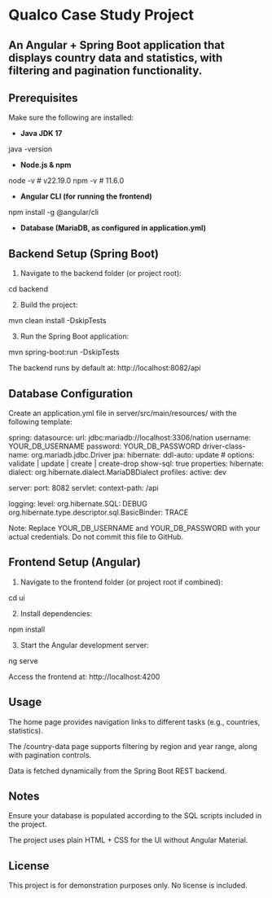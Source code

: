 # Qualco Case Study Project

An Angular + Spring Boot application that displays country data and statistics, with filtering and pagination functionality.
---
## Prerequisites

Make sure the following are installed:

- **Java JDK 17**  

java -version


- **Node.js & npm**  

node -v   # v22.19.0
npm -v    # 11.6.0


- **Angular CLI (for running the frontend)**  

npm install -g @angular/cli


- **Database (MariaDB, as configured in application.yml)**  

## Backend Setup (Spring Boot)

1. Navigate to the backend folder (or project root):

cd backend


2. Build the project:

mvn clean install -DskipTests


3. Run the Spring Boot application:

mvn spring-boot:run -DskipTests


The backend runs by default at: http://localhost:8082/api

## Database Configuration

Create an application.yml file in server/src/main/resources/ with the following template:

spring:
  datasource:
    url: jdbc:mariadb://localhost:3306/nation
    username: YOUR_DB_USERNAME
    password: YOUR_DB_PASSWORD
    driver-class-name: org.mariadb.jdbc.Driver
  jpa:
    hibernate:
      ddl-auto: update   # options: validate | update | create | create-drop
    show-sql: true
    properties:
      hibernate:
        dialect: org.hibernate.dialect.MariaDBDialect
  profiles:
    active: dev

server:
  port: 8082
  servlet:
    context-path: /api

logging:
  level:
    org.hibernate.SQL: DEBUG
    org.hibernate.type.descriptor.sql.BasicBinder: TRACE


Note: Replace YOUR_DB_USERNAME and YOUR_DB_PASSWORD with your actual credentials. Do not commit this file to GitHub.

## Frontend Setup (Angular)

1. Navigate to the frontend folder (or project root if combined):

cd ui


2. Install dependencies:

npm install


3. Start the Angular development server:

ng serve


Access the frontend at: http://localhost:4200

## Usage

The home page provides navigation links to different tasks (e.g., countries, statistics).

The /country-data page supports filtering by region and year range, along with pagination controls.

Data is fetched dynamically from the Spring Boot REST backend.

## Notes

Ensure your database is populated according to the SQL scripts included in the project.

The project uses plain HTML + CSS for the UI without Angular Material.

## License

This project is for demonstration purposes only. No license is included.
